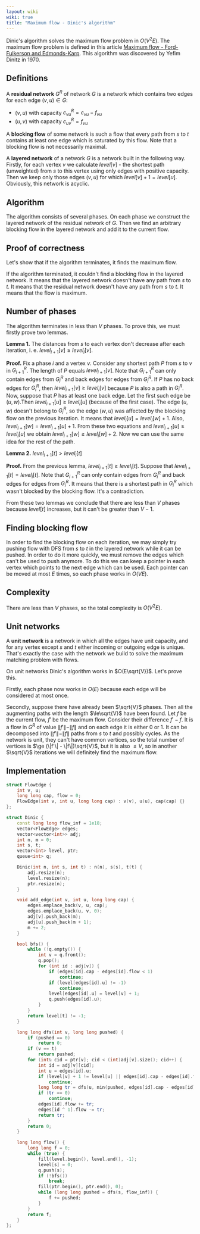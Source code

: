 ```yaml
---
layout: wiki
wiki: true
title: "Maximum flow - Dinic's algorithm"
---
```



Dinic's algorithm solves the maximum flow problem in $O(V^2E)$. The maximum flow problem is defined in this article [Maximum flow - Ford-Fulkerson and Edmonds-Karp](../graph/edmonds_karp). This algorithm was discovered by Yefim Dinitz in 1970.

## Definitions

A **residual network** $G^R$ of network $G$ is a network which contains two edges for each edge $(v, u)\in G$:<br>

- $(v, u)$ with capacity $c_{vu}^R = c_{vu} - f_{vu}$
- $(u, v)$ with capacity $c_{uv}^R = f_{vu}$

A **blocking flow** of some network is such a flow that every path from $s$ to $t$ contains at least one edge which is saturated by this flow. Note that a blocking flow is not necessarily maximal.

A **layered network** of a network $G$ is a network built in the following way. Firstly, for each vertex $v$ we calculate $level[v]$ - the shortest path (unweighted) from $s$ to this vertex using only edges with positive capacity. Then we keep only those edges $(v, u)$ for which $level[v] + 1 = level[u]$. Obviously, this network is acyclic.

## Algorithm

The algorithm consists of several phases. On each phase we construct the layered network of the residual network of $G$. Then we find an arbitrary blocking flow in the layered network and add it to the current flow.

## Proof of correctness

Let's show that if the algorithm terminates, it finds the maximum flow.

If the algorithm terminated, it couldn't find a blocking flow in the layered network. It means that the layered network doesn't have any path from $s$ to $t$.  It means that the residual network doesn't have any path from $s$ to $t$. It means that the flow is maximum.

## Number of phases

The algorithm terminates in less than $V$ phases. To prove this, we must firstly prove two lemmas.

**Lemma 1.** The distances from $s$ to each vertex don't decrease after each iteration, i. e. $level_{i+1}[v] \ge level_i[v]$.

**Proof.** Fix a phase $i$ and a vertex $v$. Consider any shortest path $P$ from $s$ to $v$ in $G_{i+1}^R$. The length of $P$ equals $level_{i+1}[v]$. Note that $G_{i+1}^R$ can only contain edges from $G_i^R$ and back edges for edges from $G_i^R$. If $P$ has no back edges for $G_i^R$, then $level_{i+1}[v] \ge level_i[v]$ because $P$ is also a path in $G_i^R$. Now, suppose that $P$ has at least one back edge. Let the first such edge be $(u, w)$.Then $level_{i+1}[u] \ge level_i[u]$ (because of the first case). The edge $(u, w)$ doesn't belong to $G_i^R$, so the edge $(w, u)$ was affected by the blocking flow on the previous iteration. It means that $level_i[u] = level_i[w] + 1$. Also, $level_{i+1}[w] = level_{i+1}[u] + 1$. From these two equations and $level_{i+1}[u] \ge level_i[u]$ we obtain $level_{i+1}[w] \ge level_i[w] + 2$. Now we can use the same idea for the rest of the path.

**Lemma 2.** $level_{i+1}[t] > level_i[t]$

**Proof.** From the previous lemma, $level_{i+1}[t] \ge level_i[t]$. Suppose that $level_{i+1}[t] = level_i[t]$. Note that $G_{i+1}^R$ can only contain edges from $G_i^R$ and back edges for edges from $G_i^R$. It means that there is a shortest path in $G_i^R$ which wasn't blocked by the blocking flow. It's a contradiction.

From these two lemmas we conclude that there are less than $V$ phases because $level[t]$ increases, but it can't be greater than $V - 1$.

## Finding blocking flow

In order to find the blocking flow on each iteration, we may simply try pushing flow with DFS from $s$ to $t$ in the layered network while it can be pushed. In order to do it more quickly, we must remove the edges which can't be used to push anymore. To do this we can keep a pointer in each vertex which points to the next edge which can be used. Each pointer can be moved at most $E$ times, so each phase works in $O(VE)$.

## Complexity

There are less than $V$ phases, so the total complexity is $O(V^2E)$.

## Unit networks

A **unit network** is a network in which all the edges have unit capacity, and for any vertex except $s$ and $t$ either incoming or outgoing edge is unique. That's exactly the case with the network we build to solve the maximum matching problem with flows.

On unit networks Dinic's algorithm works in $O(E\sqrt{V})$. Let's prove this.

Firstly, each phase now works in $O(E)$ because each edge will be considered at most once.

Secondly, suppose there have already been $\sqrt{V}$ phases. Then all the augmenting paths with the length $\le\sqrt{V}$ have been found. Let $f$ be the current flow, $f'$ be the maximum flow. Consider their difference $f' - f$. It is a flow in $G^R$ of value $\|f'\| - \|f\|$ and on each edge it is either $0$ or $1$. It can be decomposed into $\|f'\| - \|f\|$ paths from $s$ to $t$ and possibly cycles. As the network is unit, they can't have common vertices, so the total number of vertices is $\ge (\|f'\| - \|f\|)\sqrt{V}$, but it is also $\le V$, so in another $\sqrt{V}$ iterations we will definitely find the maximum flow.

## Implementation

```cpp
struct FlowEdge {
    int v, u;
    long long cap, flow = 0;
    FlowEdge(int v, int u, long long cap) : v(v), u(u), cap(cap) {}
};

struct Dinic {
    const long long flow_inf = 1e18;
    vector<FlowEdge> edges;
    vector<vector<int>> adj;
    int n, m = 0;
    int s, t;
    vector<int> level, ptr;
    queue<int> q;

    Dinic(int n, int s, int t) : n(n), s(s), t(t) {
        adj.resize(n);
        level.resize(n);
        ptr.resize(n);
    }

    void add_edge(int v, int u, long long cap) {
        edges.emplace_back(v, u, cap);
        edges.emplace_back(u, v, 0);
        adj[v].push_back(m);
        adj[u].push_back(m + 1);
        m += 2;
    }

    bool bfs() {
        while (!q.empty()) {
            int v = q.front();
            q.pop();
            for (int id : adj[v]) {
                if (edges[id].cap - edges[id].flow < 1)
                    continue;
                if (level[edges[id].u] != -1)
                    continue;
                level[edges[id].u] = level[v] + 1;
                q.push(edges[id].u);
            }
        }
        return level[t] != -1;
    }

    long long dfs(int v, long long pushed) {
        if (pushed == 0)
            return 0;
        if (v == t)
            return pushed;
        for (int& cid = ptr[v]; cid < (int)adj[v].size(); cid++) {
            int id = adj[v][cid];
            int u = edges[id].u;
            if (level[v] + 1 != level[u] || edges[id].cap - edges[id].flow < 1)
                continue;
            long long tr = dfs(u, min(pushed, edges[id].cap - edges[id].flow));
            if (tr == 0)
                continue;
            edges[id].flow += tr;
            edges[id ^ 1].flow -= tr;
            return tr;
        }
        return 0;
    }

    long long flow() {
        long long f = 0;
        while (true) {
            fill(level.begin(), level.end(), -1);
            level[s] = 0;
            q.push(s);
            if (!bfs())
                break;
            fill(ptr.begin(), ptr.end(), 0);
            while (long long pushed = dfs(s, flow_inf)) {
                f += pushed;
            }
        }
        return f;
    }
};
```


